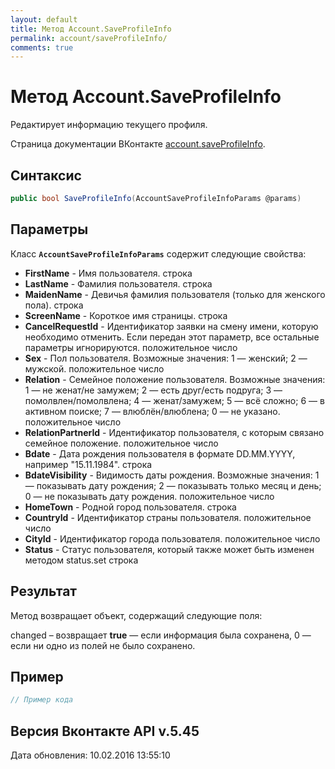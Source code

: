 ```yaml
---
layout: default
title: Метод Account.SaveProfileInfo
permalink: account/saveProfileInfo/
comments: true
---
```

# Метод Account.SaveProfileInfo
Редактирует информацию текущего профиля.

Страница документации ВКонтакте [account.saveProfileInfo](https://vk.com/dev/account.saveProfileInfo).
## Синтаксис
``` csharp
public bool SaveProfileInfo(AccountSaveProfileInfoParams @params)
```

## Параметры
Класс **`AccountSaveProfileInfoParams`** содержит следующие свойства:

+ **FirstName** - Имя пользователя. строка
+ **LastName** - Фамилия пользователя. строка
+ **MaidenName** - Девичья фамилия пользователя (только для женского пола). строка
+ **ScreenName** - Короткое имя страницы. строка
+ **CancelRequestId** - Идентификатор заявки на смену имени, которую необходимо отменить. 
Если передан этот параметр, все остальные параметры игнорируются. положительное число
+ **Sex** - Пол пользователя. Возможные значения: 
1 — женский; 
2 — мужской. 
положительное число
+ **Relation** - Семейное положение пользователя. Возможные значения: 
1 — не женат/не замужем; 
2 — есть друг/есть подруга; 
3 — помолвлен/помолвлена; 
4 — женат/замужем; 
5 — всё сложно; 
6 — в активном поиске; 
7 — влюблён/влюблена; 
0 — не указано. 
положительное число
+ **RelationPartnerId** - Идентификатор пользователя, с которым связано семейное положение. положительное число
+ **Bdate** - Дата рождения пользователя в формате DD.MM.YYYY, например "15.11.1984". строка
+ **BdateVisibility** - Видимость даты рождения. Возможные значения: 
1 — показывать дату рождения; 
2 — показывать только месяц и день; 
0 — не показывать дату рождения. 
положительное число
+ **HomeTown** - Родной город пользователя. строка
+ **CountryId** - Идентификатор страны пользователя. положительное число
+ **CityId** - Идентификатор города пользователя. положительное число
+ **Status** - Статус пользователя, который также может быть изменен методом status.set строка

## Результат
Метод возвращает объект, содержащий следующие поля: 

changed – возвращает **true** — если информация была сохранена, 0 — если ни одно из полей не было сохранено. 
## Пример
``` csharp
// Пример кода
```

## Версия Вконтакте API v.5.45
Дата обновления: 10.02.2016 13:55:10
